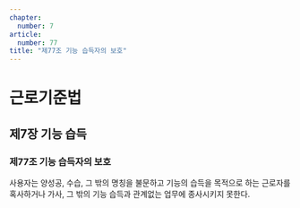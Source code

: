 ```yaml
---
chapter:
  number: 7
article:
  number: 77
title: "제77조 기능 습득자의 보호"
---
```

# 근로기준법

## 제7장 기능 습득

### 제77조 기능 습득자의 보호

사용자는 양성공, 수습, 그 밖의 명칭을 불문하고 기능의 습득을 목적으로 하는 근로자를 혹사하거나 가사, 그 밖의 기능 습득과 관계없는 업무에 종사시키지 못한다.
